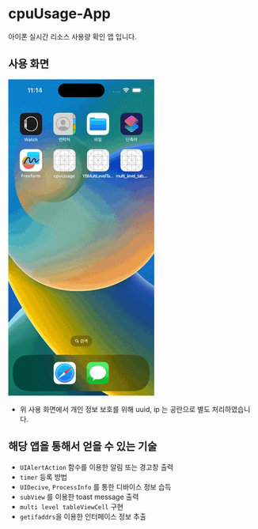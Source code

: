 # cpuUsage-App
아이폰 실시간 리소스 사용량 확인 앱 입니다. 

## 사용 화면
![simulation](app_simulation.gif)

* 위 사용 화면에서 개인 정보 보호를 위해 uuid, ip 는 공란으로 별도 처리하였습니다. 

## 해당 앱을 통해서 얻을 수 있는 기술

* `UIAlertAction` 함수를 이용한 알림 또는 경고창 출력
* `timer` 등록 방법
* `UIDecive`, `ProcessInfo` 를 통한 디바이스 정보 습득
* `subView` 를 이용한 toast message 출력 
* `multi level tableViewCell` 구현
* `getifaddrs`을 이용한 인터페이스 정보 추출